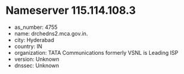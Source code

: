 # Nameserver 115.114.108.3

* as_number: 4755
* name: drchedns2.mca.gov.in.
* city: Hyderabad
* country: IN
* organization: TATA Communications formerly VSNL is Leading ISP
* version: Unknown
* dnssec: Unknown
